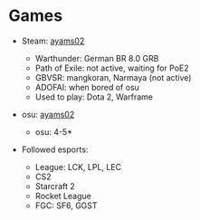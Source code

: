# Games

- Steam: [ayams02](https://steamcommunity.com/id/ayams02/)
  - Warthunder: German BR 8.0 GRB
  - Path of Exile: not active, waiting for PoE2
  - GBVSR: mangkoran, Narmaya (not active)
  - ADOFAI: when bored of osu
  - Used to play: Dota 2, Warframe

- osu: [ayams02](https://osu.ppy.sh/users/15289216)
  - osu: 4-5*

- Followed esports:
  - League: LCK, LPL, LEC
  - CS2
  - Starcraft 2
  - Rocket League
  - FGC: SF6, GGST
